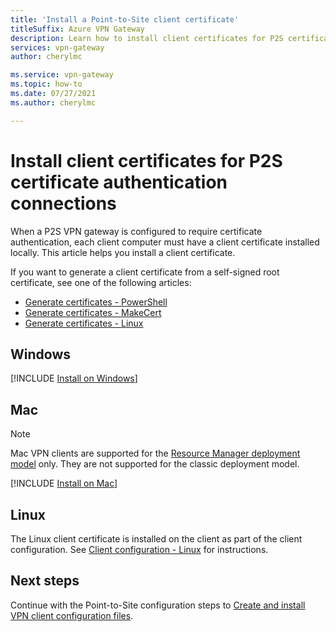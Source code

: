 ```yaml
---
title: 'Install a Point-to-Site client certificate'
titleSuffix: Azure VPN Gateway
description: Learn how to install client certificates for P2S certificate authentication - Windows, Mac, Linux.
services: vpn-gateway
author: cherylmc

ms.service: vpn-gateway
ms.topic: how-to
ms.date: 07/27/2021
ms.author: cherylmc

---
```

# Install client certificates for P2S certificate authentication connections

When a P2S VPN gateway is configured to require certificate authentication, each client computer must have a client certificate installed locally. This article helps you install a client certificate.

If you want to generate a client certificate from a self-signed root certificate, see one of the following articles:

* [Generate certificates - PowerShell](vpn-gateway-certificates-point-to-site.md)
* [Generate certificates - MakeCert](vpn-gateway-certificates-point-to-site-makecert.md)
* [Generate certificates - Linux](vpn-gateway-certificates-point-to-site-linux.md) 

## <a name="installwin"></a>Windows

[!INCLUDE [Install on Windows](../../includes/vpn-gateway-certificates-install-client-cert-include.md)]

## <a name="installmac"></a>Mac

>[!NOTE]
>Mac VPN clients are supported for the [Resource Manager deployment model](../azure-resource-manager/management/deployment-models.md) only. They are not supported for the classic deployment model.
>
>

[!INCLUDE [Install on Mac](../../includes/vpn-gateway-certificates-install-mac-client-cert-include.md)]

## <a name="installlinux"></a>Linux

The Linux client certificate is installed on the client as part of the client configuration. See [Client configuration - Linux](point-to-site-vpn-client-configuration-azure-cert.md#linuxinstallcli) for instructions.

## Next steps

Continue with the Point-to-Site configuration steps to [Create and install VPN client configuration files](point-to-site-vpn-client-configuration-azure-cert.md).
